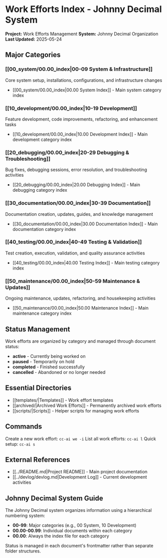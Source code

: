 # Work Efforts Index - Johnny Decimal System

**Project:** Work Efforts Management
**System:** Johnny Decimal Organization
**Last Updated:** 2025-05-24

## Major Categories

### [[00_system/00.00_index|00-09 System & Infrastructure]]
Core system setup, installations, configurations, and infrastructure changes
- [[00_system/00.00_index|00.00 System Index]] - Main system category index

### [[10_development/00.00_index|10-19 Development]]
Feature development, code improvements, refactoring, and enhancement tasks
- [[10_development/00.00_index|10.00 Development Index]] - Main development category index

### [[20_debugging/00.00_index|20-29 Debugging & Troubleshooting]]
Bug fixes, debugging sessions, error resolution, and troubleshooting activities
- [[20_debugging/00.00_index|20.00 Debugging Index]] - Main debugging category index

### [[30_documentation/00.00_index|30-39 Documentation]]
Documentation creation, updates, guides, and knowledge management
- [[30_documentation/00.00_index|30.00 Documentation Index]] - Main documentation category index

### [[40_testing/00.00_index|40-49 Testing & Validation]]
Test creation, execution, validation, and quality assurance activities
- [[40_testing/00.00_index|40.00 Testing Index]] - Main testing category index

### [[50_maintenance/00.00_index|50-59 Maintenance & Updates]]
Ongoing maintenance, updates, refactoring, and housekeeping activities
- [[50_maintenance/00.00_index|50.00 Maintenance Index]] - Main maintenance category index

## Status Management
Work efforts are organized by category and managed through document status:
- **active** - Currently being worked on
- **paused** - Temporarily on hold
- **completed** - Finished successfully
- **cancelled** - Abandoned or no longer needed

## Essential Directories
- [[templates/|Templates]] - Work effort templates
- [[archived/|Archived Work Efforts]] - Permanently archived work efforts
- [[scripts/|Scripts]] - Helper scripts for managing work efforts

## Commands
Create a new work effort: `cc-ai we -i`
List all work efforts: `cc-ai l`
Quick setup: `cc-ai s`

## External References
- [[../README.md|Project README]] - Main project documentation
- [[../devlog/devlog.md|Development Log]] - Current development activities

## Johnny Decimal System Guide
The Johnny Decimal system organizes information using a hierarchical numbering system:
- **00-99**: Major categories (e.g., 00 System, 10 Development)
- **00.00-00.99**: Individual documents within each category
- **00.00**: Always the index file for each category

Status is managed in each document's frontmatter rather than separate folder structures.
